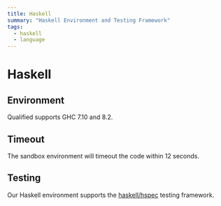 ```yaml
---
title: Haskell
summary: "Haskell Environment and Testing Framework"
tags:
  - haskell
  - language
---
```


# Haskell

## Environment

Qualified supports GHC 7.10 and 8.2. 

## Timeout

The sandbox environment will timeout the code within 12 seconds.

## Testing

Our Haskell environment supports the [haskell/hspec](/reference/languages/haskell/hspec) testing framework.
